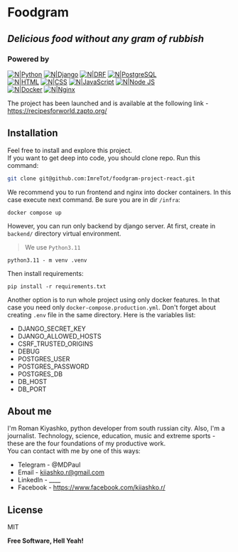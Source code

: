 # Foodgram
## _Delicious food without any gram of rubbish_

### Powered by

[![N|Python](https://img.shields.io/badge/python-3670A0?style=for-the-badge&logo=python&logoColor=ffdd54)](https://www.python.org/)
[![N|Django](https://img.shields.io/badge/Django-092E20?style=for-the-badge&logo=django&logoColor=green)](https://www.djangoproject.com/)
[![N|DRF](https://img.shields.io/badge/django%20rest-ff1709?style=for-the-badge&logo=django&logoColor=white)](https://www.django-rest-framework.org/)
[![N|PostgreSQL](https://img.shields.io/badge/PostgreSQL-316192?style=for-the-badge&logo=postgresql&logoColor=white)](https://www.postgresql.org/)  
[![N|HTML](https://img.shields.io/badge/HTML5-E34F26?style=for-the-badge&logo=html5&logoColor=white)](https://html.spec.whatwg.org/multipage/)
[![N|CSS](https://img.shields.io/badge/CSS3-1572B6?style=for-the-badge&logo=css3&logoColor=white)](https://www.w3.org/Style/CSS/)
[![N|JavaScript](https://img.shields.io/badge/JavaScript-323330?style=for-the-badge&logo=javascript&logoColor=F7DF1E)](https://www.ecma-international.org/publications-and-standards/standards/ecma-262/)
[![N|Node JS](https://img.shields.io/badge/Node%20js-339933?style=for-the-badge&logo=nodedotjs&logoColor=white)](https://nodejs.org/en)  
[![N|Docker](https://img.shields.io/badge/Docker-2CA5E0?style=for-the-badge&logo=docker&logoColor=white)](https://www.docker.com/)
[![N|Nginx](https://img.shields.io/badge/Nginx-009639?style=for-the-badge&logo=nginx&logoColor=white)](https://nginx.org)


The project has been launched and is available at the following link - https://recipesforworld.zapto.org/

## Installation

Feel free to install and explore this project.  
If you want to get deep into code, you should clone repo. Run this command:
```sh
git clone git@github.com:ImreTot/foodgram-project-react.git
```
We recommend you to run frontend and nginx into docker containers. 
In this case execute next command. Be sure you are in dir `/infra`:
```shell
docker compose up
```
However, you can run only backend by django server.
At first, create in `backend/` directory virtual environment. 
>We use `Python3.11`
```shell
python3.11 - m venv .venv
```
Then install requirements:
```shell
pip install -r requirements.txt
```
Another option is to run whole project using only docker features.
In that case you need only `docker-compose.production.yml`. 
Don't forget about creating `.env` file in the same directory.
Here is the variables list:

- DJANGO_SECRET_KEY
- DJANGO_ALLOWED_HOSTS
- CSRF_TRUSTED_ORIGINS
- DEBUG
- POSTGRES_USER
- POSTGRES_PASSWORD
- POSTGRES_DB
- DB_HOST
- DB_PORT

## About me

I'm Roman Kiyashko, python developer from south russian city.
Also, I'm a journalist. 
Technology, science, education, music and extreme sports - these are the four foundations of my productive work.  
You can contact with me by one of this ways:
- Telegram - @MDPaul
- Email - kiiashko.r@gmail.com
- LinkedIn - ____
- Facebook - https://www.facebook.com/kiiashko.r/

## License

MIT

**Free Software, Hell Yeah!**

